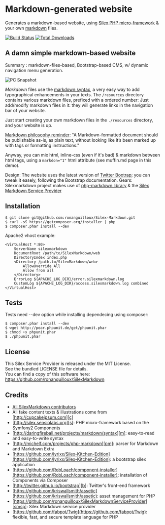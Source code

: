 Markdown-generated website
==========================

Generates a markdown-based website, using [Silex PHP micro-framework][s] & your own [markdown][m] files.

[![Build Status](https://secure.travis-ci.org/ronanguilloux/SilexMarkdown.png?branch=master)](http://travis-ci.org/ronanguilloux/SilexMarkdown)
[![Total Downloads](https://poser.pugx.org/ronanguilloux/SilexMarkdown/downloads.png)](https://packagist.org/packages/ronanguilloux/SilexMarkdown)



A damn simple markdown-based website
------------------------------------

Summary : markdown-files-based, Bootstrap-based CMS, w/ dynamic navigation menu generation.


![PC Snapshot](https://raw.github.com/ronanguilloux/SilexMarkdown/master/resources/images/screenshot-pc.png)


*Markdown* files use the [markdown syntax][m], a very easy way to add typographical enhancements in your texts.
The `/resources` directory contains various markdown files, prefixed with a ordered number: Just add/modify markdown files in it: they will generate links in the navigation bar of your website.

Just start creating your own markdown files in the `./resources` directory, and your website is up.

[Markdown philosophy reminder](http://daringfireball.net/projects/markdown/syntax#philosophy): "A Markdown-formatted document should be publishable as-is, as plain text, without looking like it’s been marked up with tags or formatting instructions."

Anyway, you can mix html, inline-css (even if it's bad) & markdown between html tags, using a `markdon="1"` html attribute (see muffin.md page in this demo).

Design: The website uses the latest version of [Twitter Bootrap][b]; you can tweak it easely, following the Bootstrap documentation.
Gears: Silexmarkdown project makes use of [php-markdown library][pm] & the [Silex Markdown Service Provider][smsp]


Installation
------------

    $ git clone git@github.com:ronanguilloux/Silex-Markdown.git
    $ curl -sS https://getcomposer.org/installer | php
    $ composer.phar install --dev

Apache2 vhost example:

    <VirtualHost *:80>
        ServerName silexmarkdown
        DocumentRoot /path/to/SilexMarkdown/web
        DirectoryIndex index.php
        <Directory /path.to/SilexMarkdown/web>
            AllowOverride All
            Allow from all
        </Directory>
        ErrorLog ${APACHE_LOG_DIR}/error.silexmarkdown.log
        CustomLog ${APACHE_LOG_DIR}/access.silexmarkdown.log combined
    </VirtualHost>


Tests
-----

Tests need --dev option while installing dependecing using composer:

    $ composer.phar install --dev
    $ wget http://pear.phpunit.de/get/phpunit.phar
    $ chmod +x phpunit.phar
    $ ./phpunit.phar


License
-------

This Silex Service Provider is released under the MIT License.  
See the bundled LICENSE file for details.  
You can find a copy of this software here: https://github.com/ronanguilloux/SilexMarkdown


Credits
-------

* [All SilexMarkdown contributors](https://github.com/ronanguilloux/SilexMarkdown/contributors)
* All fake content texts & illustrations come from [http://cupcakeipsum.com][c]
* [http://silex.sensiolabs.org][s]: PHP micro-framework based on the Symfony2 Components
* [http://daringfireball.net/projects/markdown/syntax][m]: easy-to-read and easy-to-write syntax
* [http://michelf.com/projects/php-markdown][pm]: parser for Markdown and Markdown Extra
* [https://github.com/lyrixx/Silex-Kitchen-Edition](https://github.com/lyrixx/Silex-Kitchen-Edition): a bootstrap silex application
* [https://github.com/RobLoach/component-installer](https://github.com/RobLoach/component-installer): installation of Components via Composer
* [http://twitter.github.io/bootstrap][b]: Twitter's front-end framework
* [https://github.com/kriswallsmith/assetic](https://github.com/kriswallsmith/assetic): asset management for PHP
* [https://github.com/ronanguilloux/SilexMarkdownServiceProvider][smsp]: Silex Markdown service provider
* [https://github.com/fabpot/Twig](https://github.com/fabpot/Twig): flexible, fast, and secure template language for PHP

[c]: http://cupcakeipsum.com
[m]: http://daringfireball.net/projects/markdown/syntax
[s]: http://silex.sensiolabs.org/documentation
[t]: http://twig.sensiolabs.org/
[b]: http://twitter.github.com/bootstrap
[pm]:http://michelf.com/projects/php-markdown
[smsp]:https://github.com/ronanguilloux/SilexMarkdownServiceProvider
[0]: https://github.com/ronanguilloux/SilexMarkdown/blob/master/resources/markdown/0-README.md
[1]: https://github.com/ronanguilloux/SilexMarkdown/blob/master/resources/markdown/1-Cupcake.md
[2]: https://github.com/ronanguilloux/SilexMarkdown/blob/master/resources/markdown/2-Cheesecake.md
[3]: https://github.com/ronanguilloux/SilexMarkdown/blob/master/resources/markdown/3-Gingerbread.md
[4]: https://github.com/ronanguilloux/SilexMarkdown/blob/master/resources/markdown/4-Muffin.md
[5]: https://github.com/ronanguilloux/SilexMarkdown/blob/master/resources/markdown/5-Tiramisu.md

